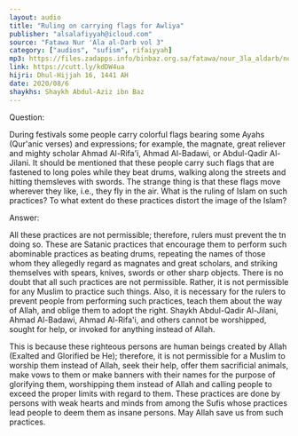 ```yaml
---
layout: audio
title: "Ruling on carrying flags for Awliya"
publisher: "alsalafiyyah@icloud.com"
source: "Fatawa Nur 'Ala al-Darb vol 3"
category: ["audios", "sufism", rifaiyyah]
mp3: https://files.zadapps.info/binbaz.org.sa/fatawa/nour_3la_aldarb/nour_926/nour_92603.mp3
link: https://cutt.ly/kdDW4ua
hijri: Dhul-Hijjah 16, 1441 AH
date: 2020/08/6
shaykhs: Shaykh Abdul-Aziz ibn Baz
---
```


Question:

During festivals some people carry colorful flags bearing some Ayahs (Qur'anic verses) and expressions; for example, the magnate, great reliever and mighty scholar Ahmad Al-Rifa'i, Ahmad Al-Badawi, or Abdul-Qadir Al-Jilani. It should be mentioned that these people carry such flags that are fastened to long poles while they beat drums, walking along the streets and hitting themsleves with swords. The strange thing is that these flags move wherever they like, i.e., they fly in the air. What is the ruling of Islam on such practices? To what extent do these practices distort the image of the Islam? 

Answer:

All these practices are not permissible; therefore, rulers must prevent the tn doing so. These are Satanic practices that encourage them to perform such abominable practices as beating drums, repeating the names of those whom they allegedly regard as magnates and great scholars, and striking themselves with spears, knives, swords or other sharp objects. There is no doubt that all such practices are not permissible. Rather, it is not permissible for any Muslim to practice such things. Also, it is necessary for the rulers to prevent people from performing such practices, teach them about the way of Allah, and oblige them to adopt the right. Shaykh Abdul-Qadir Al-Jilani, Ahmad Al-Badawi, Ahmad Al-Rifa'i, and others cannot be worshipped, sought for help, or invoked for anything instead of Allah. 

This is because these righteous persons are human beings created by Allah (Exalted and Glorified be He); therefore, it is not permissible for a Muslim to worship them instead of Allah, seek their help, offer them sacrificial animals, make vows to them or make banners with their names for the purpose of glorifying them, worshipping them instead of Allah and calling people to exceed the proper limits with regard to them. These practices are done by persons with weak hearts and minds from among the Sufis whose practices lead people to deem them as insane persons. May Allah save us from such practices. 


